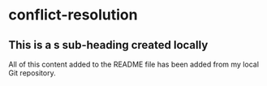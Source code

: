 # conflict-resolution

## This is a s sub-heading created locally

All of this content added to the README file has been added from my local Git repository.


